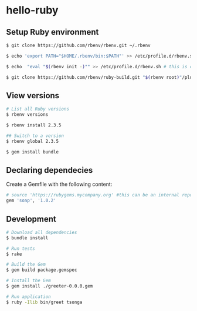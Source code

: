 # hello-ruby
## Setup Ruby environment
```bash
$ git clone https://github.com/rbenv/rbenv.git ~/.rbenv

$ echo 'export PATH="$HOME/.rbenv/bin:$PATH"' >> /etc/profile.d/rbenv.sh # this is on RHEL

$ echo  "eval "$(rbenv init -)"" >> /etc/profile.d/rbenv.sh # this is on RHEL

$ git clone https://github.com/rbenv/ruby-build.git "$(rbenv root)"/plugins/ruby-build
```

## View versions
```bash
# List all Ruby versions
$ rbenv versions

$ rbenv install 2.3.5

## Switch to a version
$ rbenv global 2.3.5

$ gem install bundle
```

## Declaring dependecies
Create a Gemfile with the following content:

```ruby
# source 'https://rubygems.mycompany.org' #this can be an internal repo
gem 'soap', '1.0.2'
```


## Development
```bash
# Download all dependencies
$ bundle install

# Run tests
$ rake

# Build the Gem
$ gem build package.gemspec

# Install the Gem
$ gem install ./greeter-0.0.0.gem

# Run application
$ ruby -Ilib bin/greet tsonga
```

